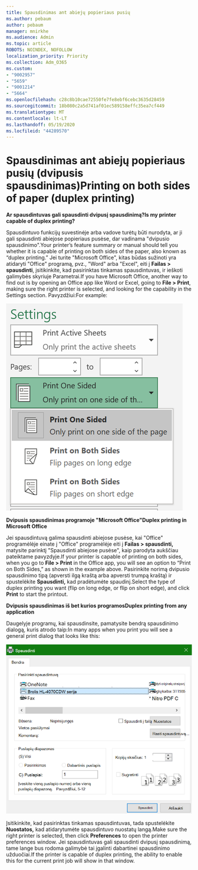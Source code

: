 ```yaml
---
title: Spausdinimas ant abiejų popieriaus pusių
ms.author: pebaum
author: pebaum
manager: mnirkhe
ms.audience: Admin
ms.topic: article
ROBOTS: NOINDEX, NOFOLLOW
localization_priority: Priority
ms.collection: Adm_O365
ms.custom:
- "9002957"
- "5659"
- "9001214"
- "5664"
ms.openlocfilehash: c28c8b10cae72550fe7fe8ebf6cebc3635d28459
ms.sourcegitcommit: 18b080c2a5d741af01ec589158effc35ea7cf449
ms.translationtype: MT
ms.contentlocale: lt-LT
ms.lasthandoff: 05/19/2020
ms.locfileid: "44289570"
---
```

# <a name="printing-on-both-sides-of-paper-duplex-printing"></a><span data-ttu-id="10da1-102">Spausdinimas ant abiejų popieriaus pusių (dvipusis spausdinimas)</span><span class="sxs-lookup"><span data-stu-id="10da1-102">Printing on both sides of paper (duplex printing)</span></span>

<span data-ttu-id="10da1-103">**Ar spausdintuvas gali spausdinti dvipusį spausdinimą?**</span><span class="sxs-lookup"><span data-stu-id="10da1-103">**Is my printer capable of duplex printing?**</span></span>

<span data-ttu-id="10da1-104">Spausdintuvo funkcijų suvestinėje arba vadove turėtų būti nurodyta, ar ji gali spausdinti abiejose popieriaus pusėse, dar vadinama "dvipusio spausdinimo".</span><span class="sxs-lookup"><span data-stu-id="10da1-104">Your printer’s feature summary or manual should tell you whether it is capable of printing on both sides of the paper, also known as “duplex printing.”</span></span> <span data-ttu-id="10da1-105">Jei turite "Microsoft Office", kitas būdas sužinoti yra atidaryti "Office" programą, pvz., "Word" arba "Excel", eiti į **Failas > spausdinti**, įsitikinkite, kad pasirinktas tinkamas spausdintuvas, ir ieškoti galimybės skyriuje Parametrai.</span><span class="sxs-lookup"><span data-stu-id="10da1-105">If you have Microsoft Office, another way to find out is by opening an Office app like Word or Excel, going to **File > Print**, making sure the right printer is selected, and looking for the capability in the Settings section.</span></span> <span data-ttu-id="10da1-106">Pavyzdžiui:</span><span class="sxs-lookup"><span data-stu-id="10da1-106">For example:</span></span> 

![Spausdintuvo parametrai](media/print-settings.png)

<span data-ttu-id="10da1-108">**Dvipusis spausdinimas programoje "Microsoft Office"**</span><span class="sxs-lookup"><span data-stu-id="10da1-108">**Duplex printing in Microsoft Office**</span></span>

<span data-ttu-id="10da1-109">Jei spausdintuvą galima spausdinti abiejose pusėse, kai "Office" programėlėje einate į "Office" programėlėje eiti į **Failas > spausdinti,** matysite parinktį "Spausdinti abiejose pusėse", kaip parodyta aukščiau pateiktame pavyzdyje.</span><span class="sxs-lookup"><span data-stu-id="10da1-109">If your printer is capable of printing on both sides, when you go to **File > Print** in the Office app, you will see an option to “Print on Both Sides,” as shown in the example above.</span></span>  <span data-ttu-id="10da1-110">Pasirinkite norimą dvipusio spausdinimo tipą (apversti ilgą kraštą arba apversti trumpą kraštą) ir spustelėkite **Spausdinti,** kad pradėtumėte spaudinį.</span><span class="sxs-lookup"><span data-stu-id="10da1-110">Select the type of duplex printing you want (flip on long edge, or flip on short edge), and click **Print** to start the printout.</span></span>

<span data-ttu-id="10da1-111">**Dvipusis spausdinimas iš bet kurios programos**</span><span class="sxs-lookup"><span data-stu-id="10da1-111">**Duplex printing from any application**</span></span>

<span data-ttu-id="10da1-112">Daugelyje programų, kai spausdinsite, pamatysite bendrą spausdinimo dialogą, kuris atrodo taip:</span><span class="sxs-lookup"><span data-stu-id="10da1-112">In many apps when you print you will see a general print dialog that looks like this:</span></span> 

![Spausdinimo dialogo langas](media/print-dialog.png)

<span data-ttu-id="10da1-114">Įsitikinkite, kad pasirinktas tinkamas spausdintuvas, tada spustelėkite **Nuostatos,** kad atidarytumėte spausdintuvo nuostatų langą.</span><span class="sxs-lookup"><span data-stu-id="10da1-114">Make sure the right printer is selected, then click **Preferences** to open the printer preferences window.</span></span> <span data-ttu-id="10da1-115">Jei spausdintuvas gali spausdinti dvipusį spausdinimą, tame lange bus rodoma galimybė tai įgalinti dabartinei spausdinimo užduočiai.</span><span class="sxs-lookup"><span data-stu-id="10da1-115">If the printer is capable of duplex printing, the ability to enable this for the current print job will show in that window.</span></span>
